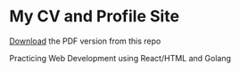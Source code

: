 # My CV and Profile Site

[Download](https://github.com/rcwarner93/ProfileSite/blob/main/cv.pdf) the PDF version from this repo

Practicing Web Development using React/HTML and Golang

